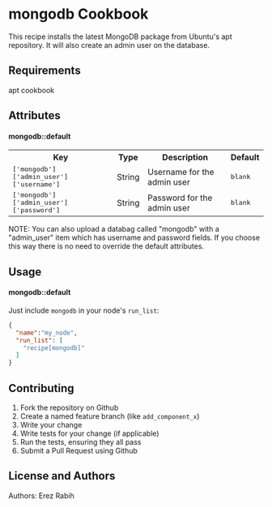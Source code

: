mongodb Cookbook
================
This recipe installs the latest MongoDB package from Ubuntu's apt repository.
It will also create an admin user on the database.

Requirements
------------
apt cookbook


Attributes
----------

#### mongodb::default
<table>
  <tr>
    <th>Key</th>
    <th>Type</th>
    <th>Description</th>
    <th>Default</th>
  </tr>
  <tr>
    <td><tt>['mongodb']['admin_user']['username']</tt></td>
    <td>String</td>
    <td>Username for the admin user</td>
    <td><tt>blank</tt></td>
  </tr>
  <tr>
    <td><tt>['mongodb']['admin_user']['password']</tt></td>
    <td>String</td>
    <td>Password for the admin user</td>
    <td><tt>blank</tt></td>
  </tr>
</table>

NOTE: You can also upload a databag called "mongodb" with a "admin_user" item
which has username and password fields. If you choose this way there is no need
to override the default attributes.

Usage
-----
#### mongodb::default
Just include `mongodb` in your node's `run_list`:

```json
{
  "name":"my_node",
  "run_list": [
    "recipe[mongodb]"
  ]
}
```

Contributing
------------
1. Fork the repository on Github
2. Create a named feature branch (like `add_component_x`)
3. Write your change
4. Write tests for your change (if applicable)
5. Run the tests, ensuring they all pass
6. Submit a Pull Request using Github

License and Authors
-------------------
Authors: Erez Rabih
